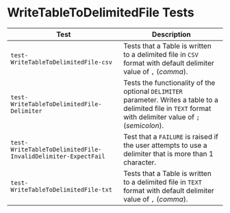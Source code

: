 # WriteTableToDelimitedFile Tests

|Test|Description|
|----|-----|
|`test-WriteTableToDelimitedFile-csv`|Tests that a Table is written to a delimited file in `CSV` format with default delimiter value of `,` (*comma*).|
|`test-WriteTableToDelimitedFile-Delimiter`|Tests the functionality of the optional `DELIMITER` parameter. Writes a table to a delimited file in `TEXT` format with delimiter value of `;` (*semicolon*).|
|`test-WriteTableToDelimitedFile-InvalidDelimiter-ExpectFail`|Test that a `FAILURE` is raised if the user attempts to use a delimiter that is more than 1 character.|
|`test-WriteTableToDelimitedFile-txt`|Tests that a Table is written to a delimited file in `TEXT` format with default delimiter value of `,` (*comma*).|